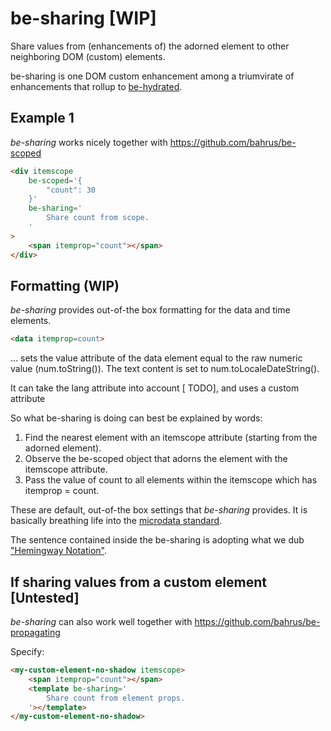 # be-sharing [WIP]

Share values from (enhancements of) the adorned element to other neighboring DOM (custom) elements.

be-sharing is one DOM custom enhancement among a triumvirate of enhancements that rollup to [be-hydrated](https://github.com/bahrus/be-hydrated).

## Example 1

*be-sharing* works nicely together with https://github.com/bahrus/be-scoped

```html
<div itemscope 
    be-scoped='{
        "count": 30
    }'
    be-sharing='
        Share count from scope.
    '
>
    <span itemprop="count"></span>
</div>
```

## Formatting (WIP)

*be-sharing* provides out-of-the box formatting for the data and time elements.

```html
<data itemprop=count>
```

... sets the value attribute of the data element equal to the raw numeric value (num.toString()).  The text content is set to num.toLocaleDateString().

It can take the lang attribute into account [ TODO], and uses a custom attribute

So what be-sharing is doing can best be explained by words:

1.  Find the nearest element with an itemscope attribute (starting from the adorned element).
2.  Observe the be-scoped object that adorns the element with the itemscope attribute.
3.  Pass the value of count to all elements within the itemscope which has itemprop = count.


These are default, out-of-the box settings that *be-sharing* provides.  It is basically breathing life into the [microdata standard](https://developer.mozilla.org/en-US/docs/Web/HTML/Microdata).

The sentence contained inside the be-sharing is adopting what we dub ["Hemingway Notation"](https://bookanalysis.com/ernest-hemingway/writing-style/).

## If sharing values from a custom element [Untested]

*be-sharing* can also work well together with https://github.com/bahrus/be-propagating

Specify:

```html
<my-custom-element-no-shadow itemscope>
    <span itemprop="count"></span>
    <template be-sharing='
        Share count from element props.
    '></template>
</my-custom-element-no-shadow>
```





